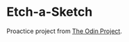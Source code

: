 # Etch-a-Sketch

Proactice project from [The Odin Project](https://www.theodinproject.com/lessons/foundations-etch-a-sketch).
